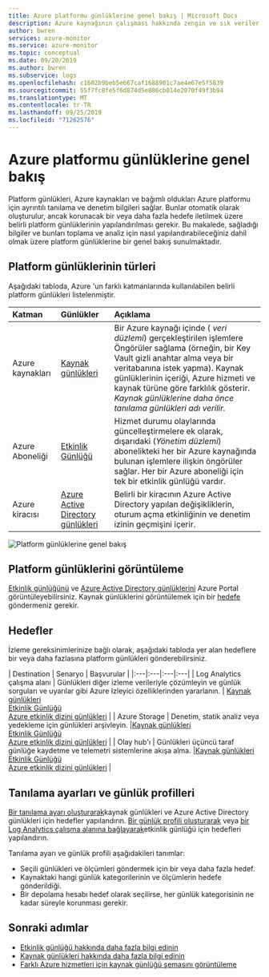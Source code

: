 ```yaml
---
title: Azure platformu günlüklerine genel bakış | Microsoft Docs
description: Azure kaynağının çalışması hakkında zengin ve sık veriler sağlayan Azure tanılama günlüklerine genel bakış.
author: bwren
services: azure-monitor
ms.service: azure-monitor
ms.topic: conceptual
ms.date: 09/20/2019
ms.author: bwren
ms.subservice: logs
ms.openlocfilehash: c1602b9beb5e667caf1688901c7ae4e67e5f5839
ms.sourcegitcommit: 55f7fc8fe5f6d874d5e886cb014e2070f49f3b94
ms.translationtype: MT
ms.contentlocale: tr-TR
ms.lasthandoff: 09/25/2019
ms.locfileid: "71262576"
---
```

# <a name="overview-of-azure-platform-logs"></a>Azure platformu günlüklerine genel bakış
Platform günlükleri, Azure kaynakları ve bağımlı oldukları Azure platformu için ayrıntılı tanılama ve denetim bilgileri sağlar. Bunlar otomatik olarak oluşturulur, ancak korunacak bir veya daha fazla hedefe iletilmek üzere belirli platform günlüklerinin yapılandırılması gerekir. Bu makalede, sağladığı bilgiler ve bunları toplama ve analiz için nasıl yapılandırabileceğiniz dahil olmak üzere platform günlüklerine bir genel bakış sunulmaktadır.

## <a name="types-of-platform-logs"></a>Platform günlüklerinin türleri
Aşağıdaki tabloda, Azure 'un farklı katmanlarında kullanılabilen belirli platform günlükleri listelenmiştir.

| Katman | Günlükler | Açıklama |
|:---|:---|:---|
| Azure kaynakları | [Kaynak günlükleri](resource-logs-overview.md) | Bir Azure kaynağı içinde ( *veri düzlemi*) gerçekleştirilen işlemlere Öngörüler sağlama (örneğin, bir Key Vault gizli anahtar alma veya bir veritabanına istek yapma). Kaynak günlüklerinin içeriği, Azure hizmeti ve kaynak türüne göre farklılık gösterir.<br>*Kaynak günlüklerine daha önce tanılama günlükleri adı verilir.*  |
| Azure Aboneliği | [Etkinlik Günlüğü](activity-logs-overview.md) | Hizmet durumu olaylarında güncelleştirmelere ek olarak, dışarıdaki (*Yönetim düzlemi*) abonelikteki her bir Azure kaynağında bulunan işlemlere ilişkin öngörüler sağlar. Her bir Azure aboneliği için tek bir etkinlik günlüğü vardır.   |
| Azure kiracısı | [Azure Active Directory günlükleri](../../active-directory/reports-monitoring/overview-reports.md)  | Belirli bir kiracının Azure Active Directory yapılan değişikliklerin, oturum açma etkinliğinin ve denetim izinin geçmişini içerir.   |


![Platform günlüklerine genel bakış](media/platform-logs-overview/logs-overview.png)

## <a name="viewing-platform-logs"></a>Platform günlüklerini görüntüleme
[Etkinlik günlüğünü](activity-log-view.md) ve [Azure Active Directory günlüklerini](../../active-directory/reports-monitoring/overview-reports.md) Azure Portal görüntüleyebilirsiniz. Kaynak günlüklerini görüntülemek için bir [hedefe](#destinations) göndermeniz gerekir.


## <a name="destinations"></a>Hedefler
İzleme gereksinimlerinize bağlı olarak, aşağıdaki tabloda yer alan hedeflere bir veya daha fazlasına platform günlükleri gönderebilirsiniz. 

| Destination | Senaryo | Başvurular |
|:---|:---|:---|:---|
| Log Analytics çalışma alanı | Günlükleri diğer izleme verileriyle çözümleyin ve günlük sorguları ve uyarılar gibi Azure Izleyici özelliklerinden yararlanın. | [Kaynak günlükleri](resource-logs-collect-storage.md)<br>[Etkinlik Günlüğü](activity-log-collect.md)<br>[Azure etkinlik dizini günlükleri](../../active-directory/reports-monitoring/howto-integrate-activity-logs-with-log-analytics.md) |
| Azure Storage | Denetim, statik analiz veya yedekleme için günlükleri arşivleyin. |[Kaynak günlükleri](archive-diagnostic-logs.md)<br>[Etkinlik Günlüğü](activity-log-export.md)<br>[Azure etkinlik dizini günlükleri](../../active-directory/reports-monitoring/quickstart-azure-monitor-route-logs-to-storage-account.md) |
| Olay hub'ı | Günlükleri üçüncü taraf günlüğe kaydetme ve telemetri sistemlerine akışa alma.  |[Kaynak günlükleri](resource-logs-stream-event-hubs.md)<br>[Etkinlik Günlüğü](activity-log-export.md)<br>[Azure etkinlik dizini günlükleri](../../active-directory/reports-monitoring/tutorial-azure-monitor-stream-logs-to-event-hub.md) |


## <a name="diagnostic-settings-and-log-profiles"></a>Tanılama ayarları ve günlük profilleri
[Bir tanılama ayarı oluşturarak](diagnostic-settings.md)kaynak günlükleri ve Azure Active Directory günlükleri için hedefler yapılandırın. [Bir günlük profili oluşturarak](activity-log-export.md) veya [bir Log Analytics çalışma alanına bağlayarak](activity-log-collect.md)etkinlik günlüğü için hedefleri yapılandırın.

Tanılama ayarı ve günlük profili aşağıdakileri tanımlar:

- Seçili günlükleri ve ölçümleri göndermek için bir veya daha fazla hedef.
- Kaynaktaki hangi günlük kategorilerinin ve ölçümlerin hedefe gönderildiği.
- Bir depolama hesabı hedef olarak seçilirse, her günlük kategorisinin ne kadar süreyle korunması gerekir.



## <a name="next-steps"></a>Sonraki adımlar

* [Etkinlik günlüğü hakkında daha fazla bilgi edinin](activity-logs-overview.md)
* [Kaynak günlükleri hakkında daha fazla bilgi edinin](resource-logs-overview.md)
* [Farklı Azure hizmetleri için kaynak günlüğü şemasını görüntüleme](diagnostic-logs-schema.md)
